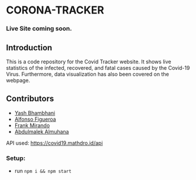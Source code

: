 # CORONA-TRACKER

### Live Site coming soon.
<!-- ### [Live Site](https://yash-b.github.io/CoronaTracker) -->

## Introduction
This is a code repository for the Covid Tracker website. It shows live statistics of the infected, recovered, and fatal cases caused by the Covid-19 Virus. Furthermore, data visualization has also been covered on the webpage.

## Contributors
- [Yash Bhambhani](https://www.github.com/yash-b)
- [Alfonso Figueroa](https://www.github.com/alfonsf1)
- [Frank Mirando](https://www.github.com/mirandofrank)
- [Abdulmalek Almuhana](https://www.github.com/malikbinn)

API used: https://covid19.mathdro.id/api

### Setup:
- run ```npm i && npm start```

